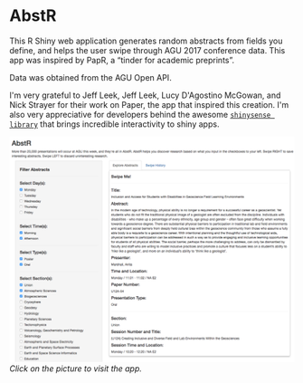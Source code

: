 # AbstR

This R Shiny web application generates random abstracts from fields you define, and helps the user swipe through AGU 2017 conference data. This app was inspired by PapR, a “tinder for academic preprints”.  

Data was obtained from the AGU Open API.  

I'm very grateful to Jeff Leek, Jeff Leek, Lucy D'Agostino McGowan, and Nick Strayer for their work on Paper, the app that inspired this creation. I'm also very appreciative for developers behind the awesome [`shinysense library`](https://github.com/nstrayer/shinysense) that brings incredible interactivity to shiny apps.  

[![](abstr.PNG)](https://richpauloo.shinyapps.io/abstr/)  
*Click on the picture to visit the app.*
